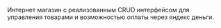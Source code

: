 Интернет магазин с реализованным CRUD интерфейсом для управления товарами и возможностью оплаты через яндекс деньги.
